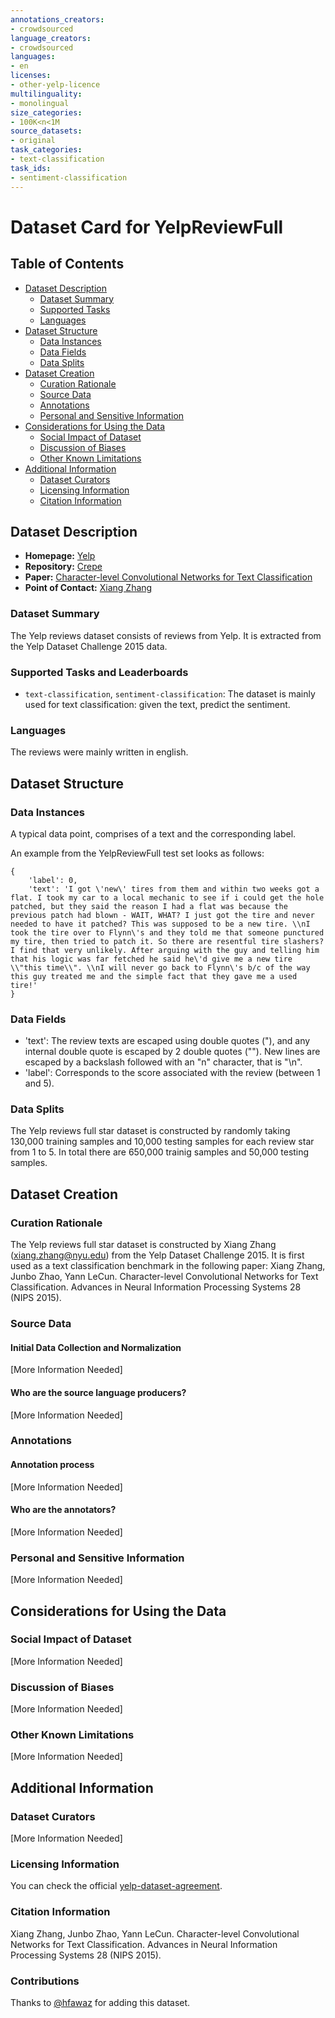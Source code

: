 ```yaml
---
annotations_creators:
- crowdsourced
language_creators:
- crowdsourced
languages:
- en
licenses:
- other-yelp-licence
multilinguality:
- monolingual
size_categories:
- 100K<n<1M
source_datasets:
- original
task_categories:
- text-classification
task_ids:
- sentiment-classification
---
```


# Dataset Card for YelpReviewFull

## Table of Contents
- [Dataset Description](#dataset-description)
  - [Dataset Summary](#dataset-summary)
  - [Supported Tasks](#supported-tasks-and-leaderboards)
  - [Languages](#languages)
- [Dataset Structure](#dataset-structure)
  - [Data Instances](#data-instances)
  - [Data Fields](#data-instances)
  - [Data Splits](#data-instances)
- [Dataset Creation](#dataset-creation)
  - [Curation Rationale](#curation-rationale)
  - [Source Data](#source-data)
  - [Annotations](#annotations)
  - [Personal and Sensitive Information](#personal-and-sensitive-information)
- [Considerations for Using the Data](#considerations-for-using-the-data)
  - [Social Impact of Dataset](#social-impact-of-dataset)
  - [Discussion of Biases](#discussion-of-biases)
  - [Other Known Limitations](#other-known-limitations)
- [Additional Information](#additional-information)
  - [Dataset Curators](#dataset-curators)
  - [Licensing Information](#licensing-information)
  - [Citation Information](#citation-information)

## Dataset Description

- **Homepage:** [Yelp](https://www.yelp.com/dataset)
- **Repository:** [Crepe](https://github.com/zhangxiangxiao/Crepe)
- **Paper:** [Character-level Convolutional Networks for Text Classification](https://arxiv.org/abs/1509.01626)
- **Point of Contact:** [Xiang Zhang](mailto:xiang.zhang@nyu.edu)

### Dataset Summary

The Yelp reviews dataset consists of reviews from Yelp.
It is extracted from the Yelp Dataset Challenge 2015 data.

### Supported Tasks and Leaderboards

- `text-classification`, `sentiment-classification`: The dataset is mainly used for text classification: given the text, predict the sentiment. 

### Languages

The reviews were mainly written in english.

## Dataset Structure

### Data Instances

A typical data point, comprises of a text and the corresponding label.

An example from the YelpReviewFull test set looks as follows:
```
{
    'label': 0,
    'text': 'I got \'new\' tires from them and within two weeks got a flat. I took my car to a local mechanic to see if i could get the hole patched, but they said the reason I had a flat was because the previous patch had blown - WAIT, WHAT? I just got the tire and never needed to have it patched? This was supposed to be a new tire. \\nI took the tire over to Flynn\'s and they told me that someone punctured my tire, then tried to patch it. So there are resentful tire slashers? I find that very unlikely. After arguing with the guy and telling him that his logic was far fetched he said he\'d give me a new tire \\"this time\\". \\nI will never go back to Flynn\'s b/c of the way this guy treated me and the simple fact that they gave me a used tire!'
}
```

### Data Fields

- 'text': The review texts are escaped using double quotes ("), and any internal double quote is escaped by 2 double quotes (""). New lines are escaped by a backslash followed with an "n" character, that is "\n".
- 'label': Corresponds to the score associated with the review (between 1 and 5).

### Data Splits

The Yelp reviews full star dataset is constructed by randomly taking 130,000 training samples and 10,000 testing samples for each review star from 1 to 5.
In total there are 650,000 trainig samples and 50,000 testing samples.

## Dataset Creation

### Curation Rationale

The Yelp reviews full star dataset is constructed by Xiang Zhang (xiang.zhang@nyu.edu) from the Yelp Dataset Challenge 2015. It is first used as a text classification benchmark in the following paper: Xiang Zhang, Junbo Zhao, Yann LeCun. Character-level Convolutional Networks for Text Classification. Advances in Neural Information Processing Systems 28 (NIPS 2015).

### Source Data

#### Initial Data Collection and Normalization

[More Information Needed]

#### Who are the source language producers?

[More Information Needed]

### Annotations

#### Annotation process

[More Information Needed]

#### Who are the annotators?

[More Information Needed]

### Personal and Sensitive Information

[More Information Needed]

## Considerations for Using the Data

### Social Impact of Dataset

[More Information Needed]

### Discussion of Biases

[More Information Needed]

### Other Known Limitations

[More Information Needed]

## Additional Information

### Dataset Curators

[More Information Needed]

### Licensing Information

You can check the official [yelp-dataset-agreement](https://s3-media3.fl.yelpcdn.com/assets/srv0/engineering_pages/bea5c1e92bf3/assets/vendor/yelp-dataset-agreement.pdf).

### Citation Information

Xiang Zhang, Junbo Zhao, Yann LeCun. Character-level Convolutional Networks for Text Classification. Advances in Neural Information Processing Systems 28 (NIPS 2015).

### Contributions

Thanks to [@hfawaz](https://github.com/hfawaz) for adding this dataset.